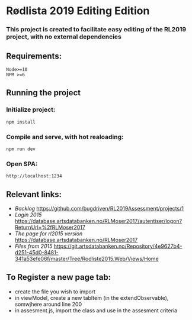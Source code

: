 # Rødlista 2019 Editing Edition

### This project is created to facilitate easy editing of the RL2019 project, with no external dependencies

## Requirements: 
    Node>=10
    NPM >=6

## Running the project

### Initialize project:
    npm install

### Compile and serve, with hot realoading:
    npm run dev

### Open SPA:
    http://localhost:1234

## Relevant links:
- *Backlog* https://github.com/bugdriven/RL2019Assessment/projects/1
- *Login 2015* https://database.artsdatabanken.no/RLMoser2017/autentiser/logon?ReturnUrl=%2fRLMoser2017
- *The page for rl2015 version* https://database.artsdatabanken.no/RLMoser2017
- *Files from 2015* https://git.artsdatabanken.no/Repository/4e9627b4-d251-45d0-8481-341a53efe06f/master/Tree/Rodliste2015.Web/Views/Home

## To Register a new page tab:

- create the file you wish to import
- in viewModel, create a new tabItem (in the extendObservable), somwjhere around line 200
- in assesment.js, import the class and use in the assesment criteria
